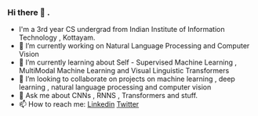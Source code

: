 ### Hi there 👋 . 

- I'm a 3rd year CS undergrad from Indian Institute of Information Technology , Kottayam. 
- 🔭 I’m currently working on Natural Language Processing and Computer Vision
- 🌱 I’m currently learning about Self - Supervised Machine Learning , MultiModal Machine Learning and Visual Linguistic Transformers
- 👯 I’m looking to collaborate on projects on machine learning , deep learning , natural language processing and computer vision
- 💬 Ask me about CNNs , RNNS , Transformers and stuff. 
- 📫 How to reach me: [Linkedin](https://www.linkedin.com/in/nikhil-kumar-ghanghor-05210a170/) [Twitter](https://twitter.com/GhanghorNikhil)
